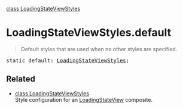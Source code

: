 [class LoadingStateViewStyles](LoadingStateViewStyles.md)

# LoadingStateViewStyles.default

> Default styles that are used when no other styles are specified.

<pre class="docgen_signature">static default: <a href="LoadingStateViewStyles.md">LoadingStateViewStyles</a>;</pre>

## Related

- [<!--{ref:class}-->class LoadingStateViewStyles](LoadingStateViewStyles.md) \
    Style configuration for an [LoadingStateView](LoadingStateView.md) composite.
